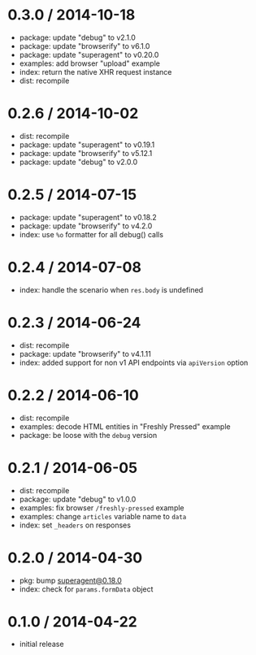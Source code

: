 
0.3.0 / 2014-10-18
==================

 * package: update "debug" to v2.1.0
 * package: update "browserify" to v6.1.0
 * package: update "superagent" to v0.20.0
 * examples: add browser "upload" example
 * index: return the native XHR request instance
 * dist: recompile

0.2.6 / 2014-10-02
==================

 * dist: recompile
 * package: update "superagent" to v0.19.1
 * package: update "browserify" to v5.12.1
 * package: update "debug" to v2.0.0

0.2.5 / 2014-07-15
==================

 * package: update "superagent" to v0.18.2
 * package: update "browserify" to v4.2.0
 * index: use `%o` formatter for all debug() calls

0.2.4 / 2014-07-08
==================

 * index: handle the scenario when `res.body` is undefined

0.2.3 / 2014-06-24
==================

  * dist: recompile
  * package: update "browserify" to v4.1.11
  * index: added support for non v1 API endpoints via `apiVersion` option

0.2.2 / 2014-06-10
==================

  * dist: recompile
  * examples: decode HTML entities in "Freshly Pressed" example
  * package: be loose with the `debug` version

0.2.1 / 2014-06-05
==================

  * dist: recompile
  * package: update "debug" to v1.0.0
  * examples: fix browser `/freshly-pressed` example
  * examples: change `articles` variable name to `data`
  * index: set `_headers` on responses

0.2.0 / 2014-04-30
==================

 * pkg: bump superagent@0.18.0
 * index: check for `params.formData` object

0.1.0 / 2014-04-22
==================

  * initial release
